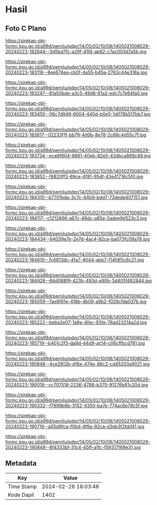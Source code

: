 # Hasil

## Foto C Plano

https://sirekap-obj-formc.kpu.go.id/a99d/pemilu/pdpr/14/05/02/10/08/1405021008029-20240223-182844--3d5bd7fc-a29f-41f4-ab62-c7ac003d7a5b.jpg

https://sirekap-obj-formc.kpu.go.id/a99d/pemilu/pdpr/14/05/02/10/08/1405021008029-20240223-183118--8ee674ea-cb0f-4a55-b45a-2763c44e318a.jpg

https://sirekap-obj-formc.kpu.go.id/a99d/pemilu/pdpr/14/05/02/10/08/1405021008029-20240223-183247--81a50bde-a3c5-49d6-81a2-edc7c7e64fa0.jpg

https://sirekap-obj-formc.kpu.go.id/a99d/pemilu/pdpr/14/05/02/10/08/1405021008029-20240223-183450--06c7d949-6004-440d-b0e5-1d078b517bb7.jpg

https://sirekap-obj-formc.kpu.go.id/a99d/pemilu/pdpr/14/05/02/10/08/1405021008029-20240223-183617--02233f1f-bb79-4d0b-8e78-2c68c4d55c7f.jpg

https://sirekap-obj-formc.kpu.go.id/a99d/pemilu/pdpr/14/05/02/10/08/1405021008029-20240223-183734--ece8f604-6661-40eb-82e5-43dbca869c49.jpg

https://sirekap-obj-formc.kpu.go.id/a99d/pemilu/pdpr/14/05/02/10/08/1405021008029-20240223-183852--f8820ff3-69ce-4f81-95df-43e41716c5f0.jpg

https://sirekap-obj-formc.kpu.go.id/a99d/pemilu/pdpr/14/05/02/10/08/1405021008029-20240223-184310--b7701bda-3c7c-44b9-bdd7-73dede407151.jpg

https://sirekap-obj-formc.kpu.go.id/a99d/pemilu/pdpr/14/05/02/10/08/1405021008029-20240223-184117--c1212896-a67c-46dc-a85e-2adee9d523c3.jpg

https://sirekap-obj-formc.kpu.go.id/a99d/pemilu/pdpr/14/05/02/10/08/1405021008029-20240223-184434--64039e7e-2e7d-4ac4-82ce-ba073fc09a78.jpg

https://sirekap-obj-formc.kpu.go.id/a99d/pemilu/pdpr/14/05/02/10/08/1405021008029-20240223-184610--7c6613dc-4fa7-4044-abb7-f14fdf5c6c21.jpg

https://sirekap-obj-formc.kpu.go.id/a99d/pemilu/pdpr/14/05/02/10/08/1405021008029-20240223-184926--6dd088f9-423b-493d-a90b-3d405f482844.jpg

https://sirekap-obj-formc.kpu.go.id/a99d/pemilu/pdpr/14/05/02/10/08/1405021008029-20240223-185059--7ae8f61e-418b-4b09-a9b2-f029cfda037b.jpg

https://sirekap-obj-formc.kpu.go.id/a99d/pemilu/pdpr/14/05/02/10/08/1405021008029-20240223-185222--beba2e07-1a9e-4fec-93fe-78ad23214a2d.jpg

https://sirekap-obj-formc.kpu.go.id/a99d/pemilu/pdpr/14/05/02/10/08/1405021008029-20240223-185719--b401c2f3-da9d-44d9-ac14-c06cffbcd781.jpg

https://sirekap-obj-formc.kpu.go.id/a99d/pemilu/pdpr/14/05/02/10/08/1405021008029-20240223-185848--4ce2812b-d16e-474e-86c2-cd45203a9021.jpg

https://sirekap-obj-formc.kpu.go.id/a99d/pemilu/pdpr/14/05/02/10/08/1405021008029-20240223-190018--cc707518-2236-4788-b370-91276b81c20d.jpg

https://sirekap-obj-formc.kpu.go.id/a99d/pemilu/pdpr/14/05/02/10/08/1405021008029-20240223-190332--f7699b6b-3152-4350-ba7e-774ac8e78c5f.jpg

https://sirekap-obj-formc.kpu.go.id/a99d/pemilu/pdpr/14/05/02/10/08/1405021008029-20240223-190719--a05d8fca-f0bd-4f9a-92ca-d3eb3f2bbf41.jpg

https://sirekap-obj-formc.kpu.go.id/a99d/pemilu/pdpr/14/05/02/10/08/1405021008029-20240223-190848--8f4333bf-31c4-45ff-a1fc-f59317f69e31.jpg


## Metadata

| Key        | Value               |
| ---------- | ------------------- |
| Time Stamp | 2024-02-26 18:03:46 |
| Kode Dapil | 1402                |




